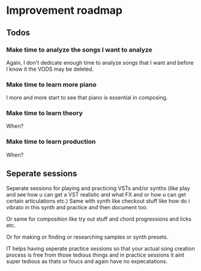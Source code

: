 # Improvement roadmap

## Todos
### Make time to analyze the songs I want to analyze
Again, I don't dedicate enough time to analyze songs that I want and before I know it the VODS may be deleted.

### Make time to learn more piano
I more and more start to see that piano is essential in composing.

### Make time to learn theory
When?

### Make time to learn production
When?

## Seperate sessions
Seperate sessions for playing and practicing VSTs and/or synths (like play and see how u can get a VST realistic and what FX and or how u can get certain articulations etc.) Same with synth like checkout stuff like how do i vibrato in this synth and practice and then document too.

Or same for composition like try out stuff and chord progressions and licks etc.

Or for making or finding or researching samples or synth presets. 

IT helps having seperate practice sessions so that your actual song creation process is free from those tedious things and in practice sessions it aint super tedious as thats ur foucs and again have no expecatations.
